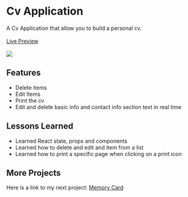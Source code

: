 <h1>Cv Application</h1>
A Cv Application that allow you to build a personal cv.
</br></br><a href="https://cv-application-dusky-theta.vercel.app">Live Preview</a>
</br></br><img src="https://github.com/Mustafa1908/cv-application/assets/148060283/bfd34751-8723-472c-8d8f-d457bd836b49">
<h2>Features</h2>
<ul>
  <li>Delete items</li>
  <li>Edit Items</li>
  <li>Print the cv</li>
  <li>Edit and delete basic info and contact info section text in real time</li>
</ul>
<h2>Lessons Learned</h2>
<ul>
  <li>Learned React state, props and components</li>
  <li>Learned how to delete and edit and item from a list</li>
  <li>Learned how to print a specific page when clicking on a print icon</li>
</ul>
<h2>More Projects</h2>
<p>Here is a link to my next project: <a href="https://github.com/Mustafa1908/memory-card" target="_blank">Memory Card</a></p>


